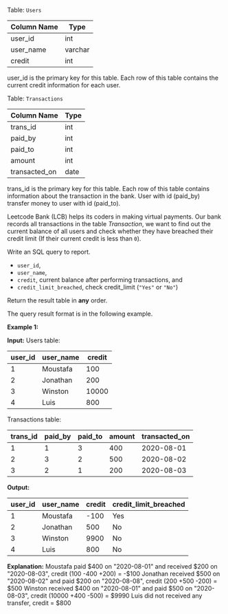 ﻿Table:  `Users`


| Column Name  | Type    |
|-|-|
| user_id      | int     |
| user_name    | varchar |
| credit       | int     |

user_id is the primary key for this table.
Each row of this table contains the current credit information for each user.

Table:  `Transactions`


| Column Name   | Type    |
|-|-|
| trans_id      | int     |
| paid_by       | int     |
| paid_to       | int     |
| amount        | int     |
| transacted_on | date    |

trans_id is the primary key for this table.
Each row of this table contains information about the transaction in the bank.
User with id (paid_by) transfer money to user with id (paid_to).

Leetcode Bank (LCB) helps its coders in making virtual payments. Our bank records all transactions in the table  _Transaction_, we want to find out the current balance of all users and check whether they have breached their credit limit (If their current credit is less than  `0`).

Write an SQL query to report.

-   `user_id`,
-   `user_name`,
-   `credit`, current balance after performing transactions, and
-   `credit_limit_breached`, check credit_limit (`"Yes"`  or  `"No"`)

Return the result table in  **any**  order.

The query result format is in the following example.

**Example 1:**

**Input:** 
Users table:

| user_id    | user_name    | credit      |
|-|-|-|
| 1          | Moustafa     | 100         |
| 2          | Jonathan     | 200         |
| 3          | Winston      | 10000       |
| 4          | Luis         | 800         | 

Transactions table:

| trans_id   | paid_by    | paid_to    | amount   | transacted_on |
|-|-|-|-|-|
| 1          | 1          | 3          | 400      | 2020-08-01    |
| 2          | 3          | 2          | 500      | 2020-08-02    |
| 3          | 2          | 1          | 200      | 2020-08-03    |

**Output:** 

| user_id    | user_name  | credit     | credit_limit_breached |
|-|-|-|-|
| 1          | Moustafa   | -100       | Yes                   | 
| 2          | Jonathan   | 500        | No                    |
| 3          | Winston    | 9900       | No                    |
| 4          | Luis       | 800        | No                    |

**Explanation:** 
Moustafa paid $400 on "2020-08-01" and received $200 on "2020-08-03", credit (100 -400 +200) = -$100
Jonathan received $500 on "2020-08-02" and paid $200 on "2020-08-08", credit (200 +500 -200) = $500
Winston received $400 on "2020-08-01" and paid $500 on "2020-08-03", credit (10000 +400 -500) = $9990
Luis did not received any transfer, credit = $800
